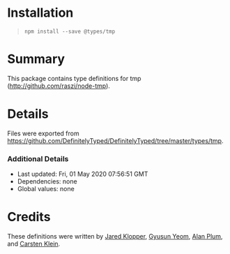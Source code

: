 # Installation
> `npm install --save @types/tmp`

# Summary
This package contains type definitions for tmp (http://github.com/raszi/node-tmp).

# Details
Files were exported from https://github.com/DefinitelyTyped/DefinitelyTyped/tree/master/types/tmp.

### Additional Details
 * Last updated: Fri, 01 May 2020 07:56:51 GMT
 * Dependencies: none
 * Global values: none

# Credits
These definitions were written by [Jared Klopper](https://github.com/optical), [Gyusun Yeom](https://github.com/Perlmint), [Alan Plum](https://github.com/pluma), and [Carsten Klein](https://github.com/silkentrance).
